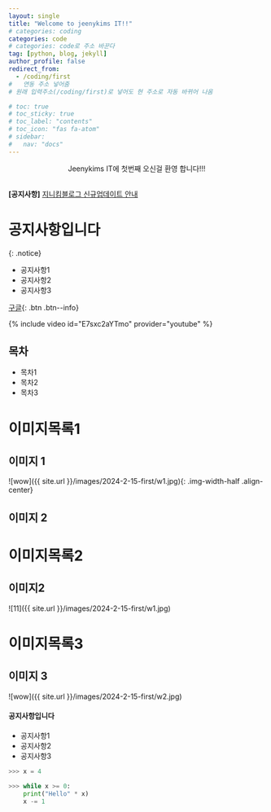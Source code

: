 ```yaml
---
layout: single
title: "Welcome to jeenykims IT!!"
# categories: coding
categories: code
# categories: code로 주소 바꾼다
tag: [python, blog, jekyll]
author_profile: false
redirect_from:
  - /coding/first
#   연동 주소 넣어줌
# 원래 입력주소(/coding/first)로 넣어도 현 주소로 자동 바뀌어 나옴

# toc: true
# toc_sticky: true
# toc_label: "contents"
# toc_icon: "fas fa-atom"
# sidebar:
#   nav: "docs"
---
```


<div style="text-align: center; margin-bottom:30px;">
Jeenykims IT에 첫번째 오신걸 환영 합니다!!!
</div>


**[공지사항]** [지니킴블로그 신규업데이트 안내](https://mmistakes.github.io/minimal-mistakes/docs/utility-classes/#notices)


# 공지사항입니다
{: .notice}

<div class="notice--danger">
    <ul>
        <li>공지사항1</li>
        <li>공지사항2</li>
        <li>공지사항3</li>
    </ul>
</div>


[구글](https://www.google.com/){: .btn .btn--info}



{% include video id="E7sxc2aYTmo" provider="youtube" %}


## 목차

- 목차1
- 목차2
- 목차3


# 이미지목록1


## 이미지 1

![wow]({{ site.url }}/images/2024-2-15-first/w1.jpg){: .img-width-half .align-center}

## 이미지 2


# 이미지목록2


## 이미지2

![11]({{ site.url }}/images/2024-2-15-first/w1.jpg)



# 이미지목록3


## 이미지 3

![wow]({{ site.url }}/images/2024-2-15-first/w2.jpg)

<div class = "notice--danger" >
	<h4>공지사항입니다</h4>
		<ul>
			<li>공지사항1</li>
			<li>공지사항2</li>
			<li>공지사항3</li>
		</ul>
</div>


```python
>>> x = 4

>>> while x >= 0:
	print("Hello" * x)
	x -= 1
```